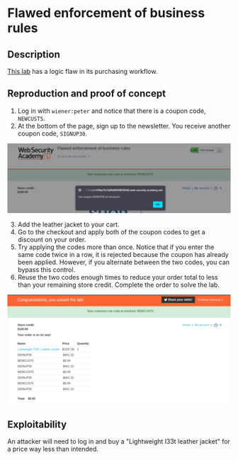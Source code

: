 # Flawed enforcement of business rules

## Description

[This lab](https://portswigger.net/web-security/logic-flaws/examples/lab-logic-flaws-flawed-enforcement-of-business-rules)  has a logic flaw in its purchasing workflow. 

## Reproduction and proof of concept

1. Log in with `wiener:peter` and notice that there is a coupon code, ``NEWCUST5``.
2. At the bottom of the page, sign up to the newsletter. You receive another coupon code, ``SIGNUP30``.

![Business logic](../../_static/images/business5.png)

3. Add the leather jacket to your cart.
4. Go to the checkout and apply both of the coupon codes to get a discount on your order.
5. Try applying the codes more than once. Notice that if you enter the same code twice in a row, it is rejected because the coupon has already been applied. However, if you alternate between the two codes, you can bypass this control.
6. Reuse the two codes enough times to reduce your order total to less than your remaining store credit. Complete the order to solve the lab.

![Business logic](../../_static/images/business6.png)

## Exploitability

An attacker will need to log in and buy a "Lightweight l33t leather jacket" for a price way less than intended.
